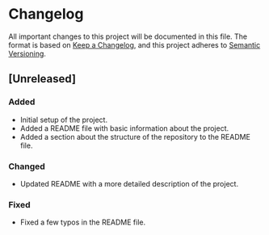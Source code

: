 # Changelog

All important changes to this project will be documented in this file. The format is based on [Keep a Changelog](https://keepachangelog.com/en/1.0.0/), and this project adheres to [Semantic Versioning](https://semver.org/spec/v2.0.0.html).

## [Unreleased]

### Added
- Initial setup of the project.
- Added a README file with basic information about the project.
- Added a section about the structure of the repository to the README file.

### Changed
- Updated README with a more detailed description of the project.

### Fixed
- Fixed a few typos in the README file.